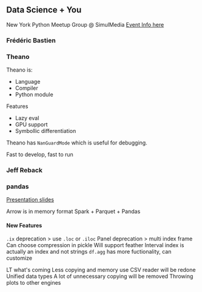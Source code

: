 ## Data Science + You
New York Python Meetup Group
@ SimulMedia
[Event Info here](https://www.meetup.com/nycpython/events/237182654/)

### Frédéric Bastien
### Theano
Theano is:
* Language
* Compiler
* Python module

Features
* Lazy eval
* GPU support
* Symbollic differentiation

Theano has `NanGuardMode` which is useful for debugging.

Fast to develop, fast to run


### Jeff Reback
### pandas
[Presentation slides](https://github.com/jreback/PandasTalks/blob/master/whatsnew/april_2017/Whatsnew%20in%20Pandas.pdf)

Arrow is in memory format
Spark + Parquet + Pandas

#### New Features
`.ix` deprecation > use `.loc` or `.iloc`
Panel deprecation > multi index frame
Can choose compression in pickle
Will support feather
Interval index is actually an index and not strings
`df.agg` has more fuctionality, can customize

LT what's coming
Less copying and memory use
CSV reader will be redone
Unified data types
A lot of unnecessary copying will be removed
Throwing plots to other engines
